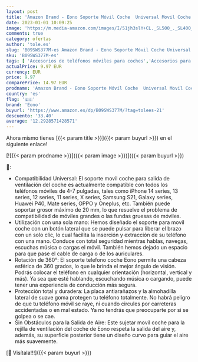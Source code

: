 ```yaml
---
layout: post
title: 'Amazon Brand - Eono Soporte Móvil Coche  Universal Movil Coche para Rejilla del Aire  360° Rotación  para Teléfonos Móviles de 4 a 7 Pulgadas  Compatible con iPhone 14/13/12  Samsung y Más'
date: 2023-01-01 10:09:25
image: 'https://m.media-amazon.com/images/I/51jh3slY+CL._SL500_._SL400_.jpg'
comments: true
category: ofertas
author: 'tole.es'
slug: 'B09SWS377M-es Amazon Brand - Eono Soporte Móvil Coche Universal Movil...'
sku: 'B09SWS377M-es'
tags: [ 'Accesorios de teléfonos móviles para coches','Accesorios para móviles','Comunicación móvil y accesorios','Cunas de teléfonos móviles para coches','Electrónica','eono','iphone','🇪🇸', ]
actualPrice: 9.97 EUR
currency: EUR
price: 9.97
comparePrice: 14.97 EUR
prodname: 'Amazon Brand - Eono Soporte Móvil Coche  Universal Movil Coche para Rejilla del Aire  360° Rotación  para Teléfonos Móviles de 4 a 7 Pulgadas  Compatible con iPhone 14/13/12  Samsung y Más'
country: 'es'
flag: '🇪🇸'
brand: 'Eono'
buyurl: 'https://www.amazon.es/dp/B09SWS377M/?tag=tolees-21'
descuento: '33.40'
average: '12.2928571428571'
---
```


Ahora mismo tienes [{{< param title >}}]({{< param buyurl >}}) en el siguiente enlace!

[![{{< param prodname >}}]({{< param image >}})]({{< param buyurl >}})

🔎:

- Compatibilidad Universal: El soporte movil coche para salida de ventilación del coche es actualmente compatible con todos los teléfonos móviles de 4-7 pulgadas, tales como iPhone 14 series, 13 series, 12 series, 11 series, X series, Samsung S21, Galaxy series, Huawei P40, Mate series, OPPO y Oneplus, etc. También puede soportar grosor máximo de 20 mm, lo que resuelve el problema de compatibilidad de móviles grandes o las fundas gruesas de móviles.
- Utilización con una sola mano: Hemos diseñado el soporte para movil coche con un botón lateral que se puede pulsar para liberar el brazo con un solo clic, lo cual facilita la inserción y extracción de su teléfono con una mano. Conduce con total seguridad mientras hablas, navegas, escuchas música o cargas el móvil. También hemos dejado un espacio para que pase el cable de carga o de los auriculares.
- Rotación de 360°: El soporte telefono coche Eono permite una cabeza esférica de 360 grados, lo que le brinda el mejor ángulo de visión. Podrás colocar el teléfono en cualquier orientación (horizontal, vertical y más). Ya sea que esté hablando, escuchando música o cargando, puede tener una experiencia de conducción más segura.
- Protección total y duradera: La placa antiarañazos y la almohadilla lateral de suave goma protegen tu teléfono totalmente. No habrá peligro de que tu teléfono móvil se raye, ni cuando circules por carreteras accidentadas o en mal estado. Ya no tendrás que preocuparte por si se golpea o se cae.
- Sin Obstáculos para la Salida de Aire: Este sujetar movil coche para la rejilla de ventilación del coche de Eono respeta la salida del aire y, además, su superficie posterior tiene un diseño curvo para guiar el aire más suavemente.

[🛒 Visítala!!!]({{< param buyurl >}})
